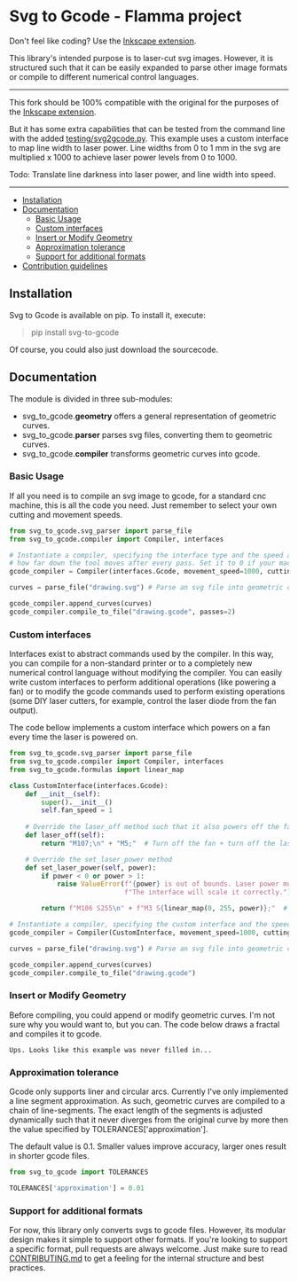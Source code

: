 
# Svg to Gcode - Flamma project
Don't feel like coding? Use the [Inkscape extension](https://github.com/JTechPhotonics/J-Tech-Photonics-Laser-Tool).

This library's intended purpose is to laser-cut svg images. However, it is structured such that it can be easily 
expanded to parse other image formats or compile to different numerical control languages.

--------------

This fork should be 100% compatible with the original for the purposes of the  [Inkscape extension](https://github.com/JTechPhotonics/J-Tech-Photonics-Laser-Tool).

But it has some extra capabilities that can be tested from the command line with the added [testing/svg2gcode.py](testing/svg2gcode.py). This example uses a custom interface to map line width to laser power. Line widths from 0 to 1 mm in the svg are multiplied x 1000 to achieve laser power levels from 0 to 1000.

Todo: Translate line darkness into laser power, and line width into speed.

----------------

* [Installation](#Installation)
* [Documentation](#Documentation)
    * [Basic Usage](#Basic-Usage)
    * [Custom interfaces](#Custom-interfaces)
    * [Insert or Modify Geometry](#Insert-or-Modify-Geometry)
    * [Approximation tolerance](#Approximation-tolerance)
    * [Support for additional formats](#Support-for-additional-formats)
* [Contribution guidelines](CONTRIBUTING.md)


## Installation
Svg to Gcode is available on pip. To install it, execute:
> pip install svg-to-gcode

Of course, you could also just download the sourcecode.

## Documentation
The module is divided in three sub-modules:
* svg_to_gcode.**geometry** offers a general representation of geometric curves.
* svg_to_gcode.**parser** parses svg files, converting them to geometric curves.
* svg_to_gcode.**compiler** transforms geometric curves into gcode. 

### Basic Usage
If all you need is to compile an svg image to gcode, for a standard cnc machine, this is all the code you need. Just 
remember to select your own cutting and movement speeds.  

```python
from svg_to_gcode.svg_parser import parse_file
from svg_to_gcode.compiler import Compiler, interfaces

# Instantiate a compiler, specifying the interface type and the speed at which the tool should move. pass_depth controls
# how far down the tool moves after every pass. Set it to 0 if your machine does not support Z axis movement.
gcode_compiler = Compiler(interfaces.Gcode, movement_speed=1000, cutting_speed=300, pass_depth=5)

curves = parse_file("drawing.svg") # Parse an svg file into geometric curves

gcode_compiler.append_curves(curves) 
gcode_compiler.compile_to_file("drawing.gcode", passes=2)
```

### Custom interfaces
Interfaces exist to abstract commands used by the compiler. In this way, you can compile for a non-standard printer or 
to a completely new numerical control language without modifying the compiler. You can easily write custom interfaces to
 perform additional operations (like powering a fan) or to modify the gcode commands used to perform existing operations
  (some DIY laser cutters, for example, control the laser diode from the fan output). 

The code bellow implements a custom interface which powers on a fan every time the laser is powered on. 
```python
from svg_to_gcode.svg_parser import parse_file
from svg_to_gcode.compiler import Compiler, interfaces
from svg_to_gcode.formulas import linear_map

class CustomInterface(interfaces.Gcode):
    def __init__(self):
        super().__init__()
        self.fan_speed = 1
    
    # Override the laser_off method such that it also powers off the fan.
    def laser_off(self):
        return "M107;\n" + "M5;"  # Turn off the fan + turn off the laser

    # Override the set_laser_power method
    def set_laser_power(self, power):
        if power < 0 or power > 1:
            raise ValueError(f"{power} is out of bounds. Laser power must be given between 0 and 1. "
                             f"The interface will scale it correctly.")

        return f"M106 S255\n" + f"M3 S{linear_map(0, 255, power)};"  # Turn on the fan + change laser power

# Instantiate a compiler, specifying the custom interface and the speed at which the tool should move.
gcode_compiler = Compiler(CustomInterface, movement_speed=1000, cutting_speed=300, pass_depth=5)

curves = parse_file("drawing.svg") # Parse an svg file into geometric curves

gcode_compiler.append_curves(curves) 
gcode_compiler.compile_to_file("drawing.gcode")
```

### Insert or Modify Geometry

Before compiling, you could append or modify geometric curves. I'm not sure why you would want to, but you can.
The code below draws a fractal and compiles it to gcode.

```
Ups. Looks like this example was never filled in...
```

### Approximation tolerance
Gcode only supports liner and circular arcs. Currently I've only implemented a line segment approximation. As such, 
geometric curves are compiled to a chain of line-segments. The exact length of the segments is adjusted dynamically such
that it never diverges from the original curve by more then the value specified by TOLERANCES['approximation'].

The default value is 0.1. Smaller values improve accuracy, larger ones result in shorter gcode files.

```python
from svg_to_gcode import TOLERANCES

TOLERANCES['approximation'] = 0.01
```


### Support for additional formats
For now, this library only converts svgs to gcode files. However, its modular design makes it simple to 
support other formats. If you're looking to support a specific format, pull requests are always welcome. Just make sure 
to read [CONTRIBUTING.md](CONTRIBUTING.md) to get a feeling for the internal structure and best practices.
